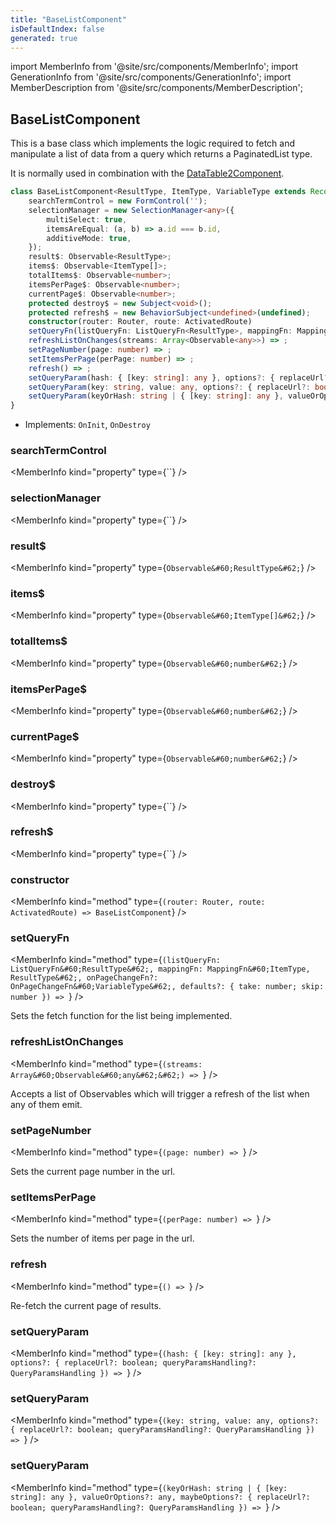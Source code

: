 ```yaml
---
title: "BaseListComponent"
isDefaultIndex: false
generated: true
---
```

<!-- This file was generated from the Vendure source. Do not modify. Instead, re-run the "docs:build" script -->
import MemberInfo from '@site/src/components/MemberInfo';
import GenerationInfo from '@site/src/components/GenerationInfo';
import MemberDescription from '@site/src/components/MemberDescription';


## BaseListComponent

<GenerationInfo sourceFile="packages/admin-ui/src/lib/core/src/common/base-list.component.ts" sourceLine="39" packageName="@vendure/admin-ui" />

This is a base class which implements the logic required to fetch and manipulate
a list of data from a query which returns a PaginatedList type.

It is normally used in combination with the <a href='/reference/admin-ui-api/components/data-table2component#datatable2component'>DataTable2Component</a>.

```ts title="Signature"
class BaseListComponent<ResultType, ItemType, VariableType extends Record<string, any> = any> implements OnInit, OnDestroy {
    searchTermControl = new FormControl('');
    selectionManager = new SelectionManager<any>({
        multiSelect: true,
        itemsAreEqual: (a, b) => a.id === b.id,
        additiveMode: true,
    });
    result$: Observable<ResultType>;
    items$: Observable<ItemType[]>;
    totalItems$: Observable<number>;
    itemsPerPage$: Observable<number>;
    currentPage$: Observable<number>;
    protected destroy$ = new Subject<void>();
    protected refresh$ = new BehaviorSubject<undefined>(undefined);
    constructor(router: Router, route: ActivatedRoute)
    setQueryFn(listQueryFn: ListQueryFn<ResultType>, mappingFn: MappingFn<ItemType, ResultType>, onPageChangeFn?: OnPageChangeFn<VariableType>, defaults?: { take: number; skip: number }) => ;
    refreshListOnChanges(streams: Array<Observable<any>>) => ;
    setPageNumber(page: number) => ;
    setItemsPerPage(perPage: number) => ;
    refresh() => ;
    setQueryParam(hash: { [key: string]: any }, options?: { replaceUrl?: boolean; queryParamsHandling?: QueryParamsHandling }) => ;
    setQueryParam(key: string, value: any, options?: { replaceUrl?: boolean; queryParamsHandling?: QueryParamsHandling }) => ;
    setQueryParam(keyOrHash: string | { [key: string]: any }, valueOrOptions?: any, maybeOptions?: { replaceUrl?: boolean; queryParamsHandling?: QueryParamsHandling }) => ;
}
```
* Implements: <code>OnInit</code>, <code>OnDestroy</code>



<div className="members-wrapper">

### searchTermControl

<MemberInfo kind="property" type={``}   />


### selectionManager

<MemberInfo kind="property" type={``}   />


### result$

<MemberInfo kind="property" type={`Observable&#60;ResultType&#62;`}   />


### items$

<MemberInfo kind="property" type={`Observable&#60;ItemType[]&#62;`}   />


### totalItems$

<MemberInfo kind="property" type={`Observable&#60;number&#62;`}   />


### itemsPerPage$

<MemberInfo kind="property" type={`Observable&#60;number&#62;`}   />


### currentPage$

<MemberInfo kind="property" type={`Observable&#60;number&#62;`}   />


### destroy$

<MemberInfo kind="property" type={``}   />


### refresh$

<MemberInfo kind="property" type={``}   />


### constructor

<MemberInfo kind="method" type={`(router: Router, route: ActivatedRoute) => BaseListComponent`}   />


### setQueryFn

<MemberInfo kind="method" type={`(listQueryFn: ListQueryFn&#60;ResultType&#62;, mappingFn: MappingFn&#60;ItemType, ResultType&#62;, onPageChangeFn?: OnPageChangeFn&#60;VariableType&#62;, defaults?: { take: number; skip: number }) => `}   />

Sets the fetch function for the list being implemented.
### refreshListOnChanges

<MemberInfo kind="method" type={`(streams: Array&#60;Observable&#60;any&#62;&#62;) => `}   />

Accepts a list of Observables which will trigger a refresh of the list when any of them emit.
### setPageNumber

<MemberInfo kind="method" type={`(page: number) => `}   />

Sets the current page number in the url.
### setItemsPerPage

<MemberInfo kind="method" type={`(perPage: number) => `}   />

Sets the number of items per page in the url.
### refresh

<MemberInfo kind="method" type={`() => `}   />

Re-fetch the current page of results.
### setQueryParam

<MemberInfo kind="method" type={`(hash: { [key: string]: any }, options?: { replaceUrl?: boolean; queryParamsHandling?: QueryParamsHandling }) => `}   />


### setQueryParam

<MemberInfo kind="method" type={`(key: string, value: any, options?: { replaceUrl?: boolean; queryParamsHandling?: QueryParamsHandling }) => `}   />


### setQueryParam

<MemberInfo kind="method" type={`(keyOrHash: string | { [key: string]: any }, valueOrOptions?: any, maybeOptions?: { replaceUrl?: boolean; queryParamsHandling?: QueryParamsHandling }) => `}   />




</div>
